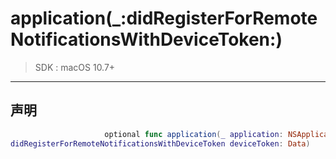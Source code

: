 # application(_:didRegisterForRemoteNotificationsWithDeviceToken:)



> SDK : macOS 10.7+

---
## 声明

```swift
                     optional func application(_ application: NSApplication, 
didRegisterForRemoteNotificationsWithDeviceToken deviceToken: Data)
```